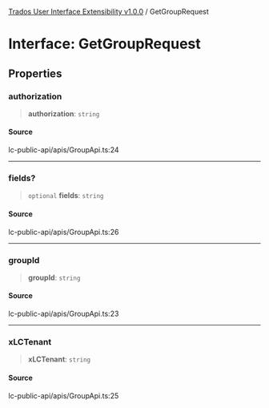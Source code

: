 [Trados User Interface Extensibility v1.0.0](../wiki/globals) / GetGroupRequest

# Interface: GetGroupRequest

## Properties

### authorization

> **authorization**: `string`

#### Source

lc-public-api/apis/GroupApi.ts:24

***

### fields?

> `optional` **fields**: `string`

#### Source

lc-public-api/apis/GroupApi.ts:26

***

### groupId

> **groupId**: `string`

#### Source

lc-public-api/apis/GroupApi.ts:23

***

### xLCTenant

> **xLCTenant**: `string`

#### Source

lc-public-api/apis/GroupApi.ts:25
